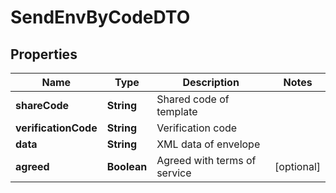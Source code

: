 # SendEnvByCodeDTO

## Properties
Name | Type | Description | Notes
------------ | ------------- | ------------- | -------------
**shareCode** | **String** | Shared code of template | 
**verificationCode** | **String** | Verification code | 
**data** | **String** | XML data of envelope | 
**agreed** | **Boolean** | Agreed with terms of service |  [optional]
